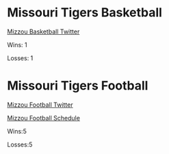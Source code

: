 # Missouri Tigers Basketball


[Mizzou Basketball Twitter](https://twitter.com/MizzouHoops)

Wins: 1

Losses: 1
# Missouri Tigers Football

[Mizzou Football Twitter](https://twitter.com/MizzouFootball)

[Mizzou Football Schedule](https://www.espn.com/college-football/team/schedule/_/id/142)

Wins:5

Losses:5
